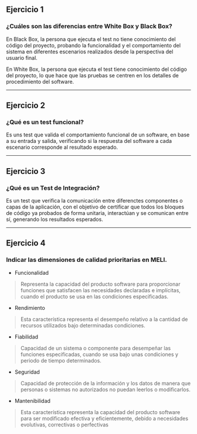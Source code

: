 ## Ejercicio 1

### ¿Cuáles son las diferencias entre White Box y Black Box?

En Black Box, la persona que ejecuta el test no tiene conocimiento del código del proyecto, probando la
funcionalidad y el comportamiento del sistema en diferentes escenarios realizados desde la perspectiva del usuario
final.

En White Box, la persona que ejecuta el test tiene conocimiento del código del proyecto, lo que hace que las
pruebas se centren en los detalles de procedimiento del software.

---

## Ejercicio 2

### ¿Qué es un test funcional?

Es uns test que valida el comportamiento funcional de un software, en base a su entrada y salida, verificando si la
respuesta del software a cada escenario corresponde al resultado esperado.

---

## Ejercicio 3

### ¿Qué es un Test de Integración?

Es un test que verifica la comunicación entre diferenctes componentes o capas de la aplicación, con el objetivo de
certificar que todos los bloques de código ya probados de forma unitaria, interactúan y se comunican entre sí, generando
los resultados esperados.

---

## Ejercicio 4

### Indicar las dimensiones de calidad prioritarias en MELI.

* Funcionalidad

> Representa la capacidad del producto software para proporcionar funciones que satisfacen las necesidades declaradas e
> implícitas, cuando el producto se usa en las condiciones especificadas.

* Rendimiento

> Esta característica representa el desempeño relativo a la cantidad de recursos utilizados bajo determinadas
> condiciones.

* Fiabilidad

> Capacidad de un sistema o componente para desempeñar las funciones especificadas, cuando se usa bajo unas condiciones
> y periodo de tiempo determinados.

* Seguridad

> Capacidad de protección de la información y los datos de manera que personas o sistemas no autorizados no puedan
> leerlos o modificarlos.

* Mantenibilidad

> Esta característica representa la capacidad del producto software para ser modificado efectiva y eficientemente,
> debido a necesidades evolutivas, correctivas o perfectivas